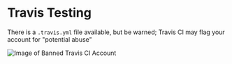 # Travis Testing

There is a `.travis.yml` file available, but be warned; Travis CI may flag your account for "potential abuse"

![Image of Banned Travis CI Account](https://github.com/mazamats/bitcoind/img/banned_account.png)
